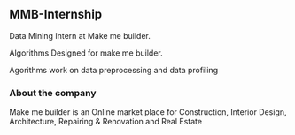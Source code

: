 ## MMB-Internship

Data Mining Intern at Make me builder.

Algorithms Designed for make me builder.


Agorithms work on data preprocessing and data profiling

### About the company

Make me builder is an Online market place for Construction, Interior Design, Architecture, Repairing & Renovation and Real Estate


